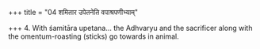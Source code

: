 +++
title = "04 शमितार उपेतनेति वपाश्रपणीभ्याम्"

+++
4. With śamitāra upetana... the Adhvaryu and the sacrificer along with the omentum-roasting (sticks) go towards in animal.
